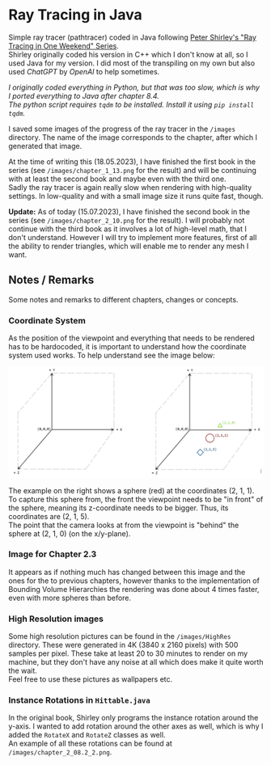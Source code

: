 # Ray Tracing in Java

Simple ray tracer (pathtracer) coded in Java following [Peter Shirley's "Ray Tracing in One Weekend" Series](https://raytracing.github.io/).  
Shirley originally coded his version in C++ which I don't know at all, so I used Java for my version. I did most of the transpiling on my own but also used _ChatGPT_ by _OpenAI_ to help sometimes.

_I originally coded everything in Python, but that was too slow, which is why I ported everything to Java after chapter 8.4.  
The python script requires `tqdm` to be installed. Install it using `pip install tqdm`._

I saved some images of the progress of the ray tracer in the `/images` directory. The name of the image corresponds to the chapter, after which I generated that image.  

At the time of writing this (18.05.2023), I have finished the first book in the series (see `/images/chapter_1_13.png` for the result) and will be continuing with at least the second book and maybe even with the third one.  
Sadly the ray tracer is again really slow when rendering with high-quality settings. In low-quality and with a small image size it runs quite fast, though.  

__Update:__ As of today (15.07.2023), I have finished the second book in the series (see `/images/chapter_2_10.png` for the result). I will probably not continue with the third book as it involves a lot of high-level math, that I don't understand.
However I will try to implement more features, first of all the ability to render triangles, which will enable me to render any mesh I want.

## Notes / Remarks
Some notes and remarks to different chapters, changes or concepts.

### Coordinate System
As the position of the viewpoint and everything that needs to be rendered has to be hardocoded, it is important to understand how the coordinate system used works.
To help understand see the image below:  

![coordinate system](./coord_system.png)

The example on the right shows a sphere (red) at the coordinates (2, 1, 1).  
To capture this sphere from, the front the viewpoint needs to be "in front" of the sphere, meaning its z-coordinate needs to be bigger. Thus, its coordinates are (2, 1, 5).  
The point that the camera looks at from the viewpoint is "behind" the sphere at (2, 1, 0) (on the x/y-plane).

### Image for Chapter 2.3
It appears as if nothing much has changed between this image and the ones for the to previous chapters, however thanks to the implementation of Bounding Volume Hierarchies the rendering was done about 4 times faster, even with more spheres than before.

### High Resolution images
Some high resolution pictures can be found in the `/images/HighRes` directory. These were generated in 4K (3840 x 2160 pixels) with 500 samples per pixel. These take at least 20 to 30 minutes to render on my machine, but they don't have any noise at all which does make it quite worth the wait.  
Feel free to use these pictures as wallpapers etc.

### Instance Rotations in `Hittable.java`
In the original book, Shirley only programs the instance rotation around the y-axis. I wanted to add rotation around the other axes as well, which is why I added the `RotateX` and `RotateZ` classes as well.  
An example of all these rotations can be found at `/images/chapter_2_08.2_2.png`.
